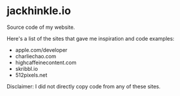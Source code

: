 # jackhinkle.io
Source code of my website.

Here's a list of the sites that gave me inspiration and code examples:
- apple.com/developer
- charliechao.com
- highcaffeinecontent.com
- skribbl.io
- 512pixels.net

Disclaimer: I did not directly copy code from any of these sites.
